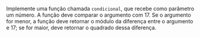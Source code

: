 Implemente uma função chamada `condicional`, que recebe como parâmetro um número. A função deve comparar o argumento com 17. Se o argumento for menor, a função deve retornar o módulo da diferença entre o argumento e 17; se for maior, deve retornar o quadrado dessa diferença.